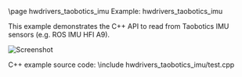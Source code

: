 \page hwdrivers_taobotics_imu Example: hwdrivers_taobotics_imu

This example demonstrates the C++ API to read from Taobotics IMU sensors (e.g. ROS IMU HFI A9).

![Screenshot](https://mrpt.github.io/imgs/screenshot_hwdrivers_taobotics_imu.jpg)

C++ example source code:
\include hwdrivers_taobotics_imu/test.cpp
